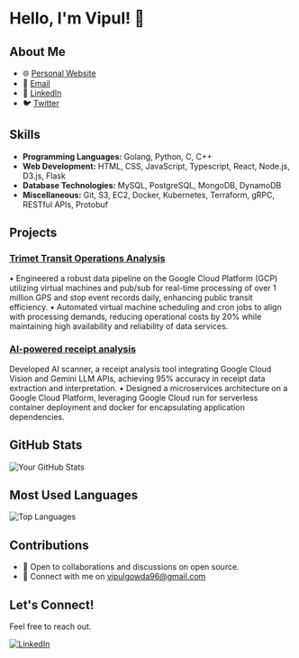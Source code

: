 # Hello, I'm Vipul! 👋

## About Me


- 🌐 [Personal Website](https://vipulgowda.github.io/)
- 📧 [Email](mailto:vipulgowda96@gmail.com)
- 💼 [LinkedIn](https://www.linkedin.com/in/vipul-gowda/)
- 🐦 [Twitter](https://twitter.com/Vipulpgowda)

## Skills
- **Programming Languages:** Golang, Python, C, C++
- **Web Development:** HTML, CSS, JavaScript, Typescript, React, Node.js, D3.js, Flask
- **Database Technologies:** MySQL, PostgreSQL, MongoDB, DynamoDB
- **Miscellaneous:** Git, S3, EC2, Docker, Kubernetes, Terraform, gRPC, RESTful APIs, Protobuf

## Projects
### [Trimet Transit Operations Analysis ](https://github.com/vipulgowda/Data-Engineering)
• Engineered a robust data pipeline on the Google Cloud Platform (GCP) utilizing virtual machines and pub/sub for
real-time processing of over 1 million GPS and stop event records daily, enhancing public transit efficiency.
• Automated virtual machine scheduling and cron jobs to align with processing demands, reducing operational costs
by 20% while maintaining high availability and reliability of data services.

### [AI-powered receipt analysis](https://final-453j6mi67a-uw.a.run.app/)
Developed AI scanner, a receipt analysis tool integrating Google Cloud Vision and Gemini LLM APIs, achieving 95%
accuracy in receipt data extraction and interpretation.
• Designed a microservices architecture on a Google Cloud Platform, leveraging Google Cloud run for serverless container
deployment and docker for encapsulating application dependencies.


## GitHub Stats
![Your GitHub Stats](https://github-readme-stats.vercel.app/api?username=vipulgowda&show_icons=true&count_private=true&hide=contribs,prs)

## Most Used Languages
![Top Languages](https://github-readme-stats.vercel.app/api/top-langs/?username=vipulgowda&layout=compact)

## Contributions
- 💬 Open to collaborations and discussions on open source.
- 🤝 Connect with me on vipulgowda96@gmail.com

<!--## Gists
- [Gist 1](link-to-gist-1) - Short description.
- [Gist 2](link-to-gist-2) - Short description.

## Open Source Contributions
- [Contribution 1](link-to-contribution-1) - Project and contribution details.
- [Contribution 2](link-to-contribution-2) - Project and contribution details.-->

## Let's Connect!
Feel free to reach out.

[![LinkedIn](https://img.shields.io/badge/LinkedIn-Vipul-blue?style=flat&logo=linkedin)](https://www.linkedin.com/in/yourusername/)
